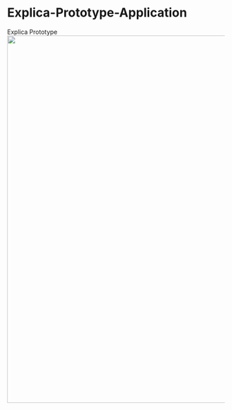 # Explica-Prototype-Application
Explica Prototype
<img src="https://github.com/millz60/Explica-Prototype-Application/blob/master/ExplicaMockup.png?raw=true" width="850">

